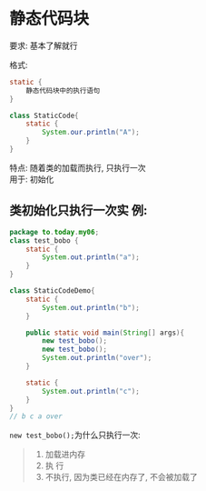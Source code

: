 静态代码块
===
要求: 基本了解就行 

格式: 
```Java
static {
	静态代码块中的执行语句
}

class StaticCode{
	static {
		System.our.println("A");
	}
}
```
特点: 随着类的加载而执行, 只执行一次   
用于: 初始化

## 类初始化只执行一次实 例:  
```Java
package to.today.my06;
class test_bobo {
    static {
        System.out.println("a");
    }
}

class StaticCodeDemo{
    static {
        System.out.println("b");
    }

    public static void main(String[] args){
        new test_bobo();
        new test_bobo();
        System.out.println("over");
    }

    static {
        System.out.println("c");
    }
}
// b c a over
```
`new test_bobo();`为什么只执行一次:  
> 1. 加载进内存     
> 2. 执 行      
> 3. 不执行, 因为类已经在内存了, 不会被加载了        

